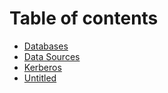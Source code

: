 # Table of contents

* [Databases](README.md)
* [Data Sources](untitled.md)
* [Kerberos](kerberos.md)
* [Untitled](untitled-2.md)

